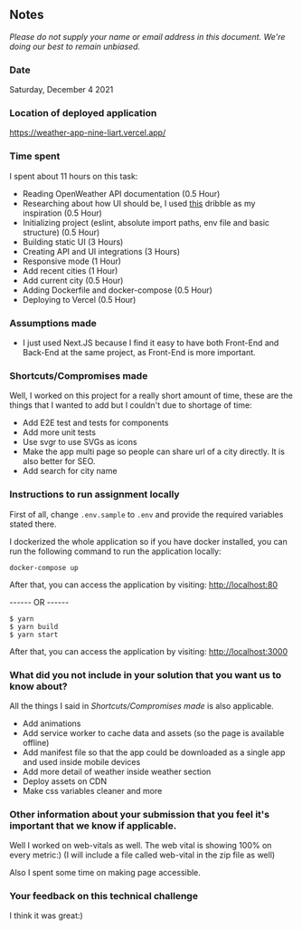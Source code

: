 ## Notes
*Please do not supply your name or email address in this document. We're doing our best to remain unbiased.*
### Date

Saturday, December 4 2021

### Location of deployed application

https://weather-app-nine-liart.vercel.app/

### Time spent

I spent about 11 hours on this task:
- Reading OpenWeather API documentation (0.5 Hour)
- Researching about how UI should be, I used [this](https://dribbble.com/shots/8711461-Weather-App) dribble as my inspiration (0.5 Hour)
- Initializing project (eslint, absolute import paths, env file and basic structure) (0.5 Hour)
- Building static UI (3 Hours)
- Creating API and UI integrations (3 Hours)
- Responsive mode (1 Hour)
- Add recent cities (1 Hour)
- Add current city (0.5 Hour)
- Adding Dockerfile and docker-compose (0.5 Hour)
- Deploying to Vercel (0.5 Hour)

### Assumptions made

- I just used Next.JS because I find it easy to have both Front-End and Back-End at the same project, as Front-End is more important.

### Shortcuts/Compromises made

Well, I worked on this project for a really short amount of time, these are the things that I wanted to add but I couldn't due to shortage of time:

- Add E2E test and tests for components
- Add more unit tests
- Use svgr to use SVGs as icons
- Make the app multi page so people can share url of a city directly. It is also better for SEO.
- Add search for city name

### Instructions to run assignment locally
First of all, change `.env.sample` to `.env` and provide the required variables stated there.

I dockerized the whole application so if you have docker installed, you can run the following command to run the application locally:
```
docker-compose up
```
After that, you can access the application by visiting: [http://localhost:80](http://localhost:80)

------ OR ------
```
$ yarn
$ yarn build
$ yarn start
```

After that, you can access the application by visiting: [http://localhost:3000](http://localhost:3000)

### What did you not include in your solution that you want us to know about?

All the things I said in *Shortcuts/Compromises made* is also applicable.

- Add animations
- Add service worker to cache data and assets (so the page is available offline)
- Add manifest file so that the app could be downloaded as a single app and used inside mobile devices
- Add more detail of weather inside weather section
- Deploy assets on CDN
- Make css variables cleaner and more

### Other information about your submission that you feel it's important that we know if applicable.

Well I worked on web-vitals as well. The web vital is showing 100% on every metric:) (I will include a file called web-vital in the zip file as well)

Also I spent some time on making page accessible.

### Your feedback on this technical challenge
I think it was great:)